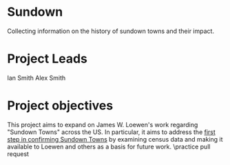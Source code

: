 # Sundown
Collecting information on the history of sundown towns and their impact.

# Project Leads
Ian Smith
Alex Smith

# Project objectives
This project aims to expand on James W. Loewen's work regarding "Sundown Towns" across the US.  In particular, it aims to address the [first step in confirming Sundown Towns](http://sundown.tougaloo.edu/content.php?file=sundowntowns-howto.html) by examining census data and making it available to Loewen and others as a basis for future work.
\\practice pull request
